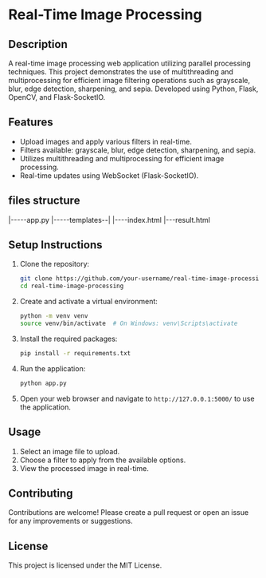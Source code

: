 # Real-Time Image Processing

## Description
A real-time image processing web application utilizing parallel processing techniques. This project demonstrates the use of multithreading and multiprocessing for efficient image filtering operations such as grayscale, blur, edge detection, sharpening, and sepia. Developed using Python, Flask, OpenCV, and Flask-SocketIO.

## Features
- Upload images and apply various filters in real-time.
- Filters available: grayscale, blur, edge detection, sharpening, and sepia.
- Utilizes multithreading and multiprocessing for efficient image processing.
- Real-time updates using WebSocket (Flask-SocketIO).

## files structure
|-----app.py
|-----templates--|
                 |----index.html
                 |---result.html

## Setup Instructions

1. Clone the repository:
    ```sh
    git clone https://github.com/your-username/real-time-image-processing.git
    cd real-time-image-processing
    ```

2. Create and activate a virtual environment:
    ```sh
    python -m venv venv
    source venv/bin/activate  # On Windows: venv\Scripts\activate
    ```

3. Install the required packages:
    ```sh
    pip install -r requirements.txt
    ```

4. Run the application:
    ```sh
    python app.py
    ```

5. Open your web browser and navigate to `http://127.0.0.1:5000/` to use the application.

## Usage
1. Select an image file to upload.
2. Choose a filter to apply from the available options.
3. View the processed image in real-time.

## Contributing
Contributions are welcome! Please create a pull request or open an issue for any improvements or suggestions.

## License
This project is licensed under the MIT License.
